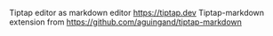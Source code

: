 Tiptap editor as markdown editor https://tiptap.dev
Tiptap-markdown extension from https://github.com/aguingand/tiptap-markdown
